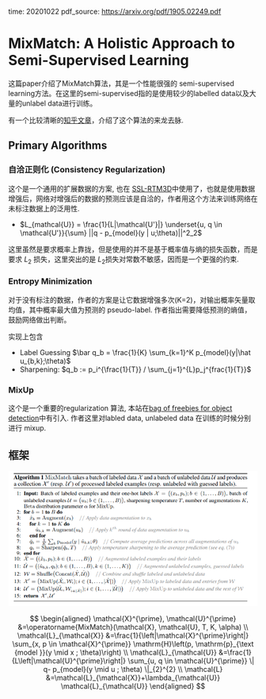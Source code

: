 time: 20201022
pdf_source: https://arxiv.org/pdf/1905.02249.pdf

# MixMatch: A Holistic Approach to Semi-Supervised Learning

这篇paper介绍了MixMatch算法，其是一个性能很强的 semi-supervised learning方法。在这里的semi-supervised指的是使用较少的labelled data以及大量的unlabel data进行训练。

有一个比较清晰的[知乎文章](https://zhuanlan.zhihu.com/p/66281890)，介绍了这个算法的来龙去脉.

## Primary Algorithms

### 自洽正则化 (Consistency Regularization)

这个是一个通用的扩展数据的方案, 也在 [SSL-RTM3D](../../3dDetection/SSL_RTM3D.md)中使用了，也就是使用数据增强后，网络对增强后的数据的预测应该是自洽的，作者用这个方法来训练网络在未标注数据上的泛用性.

- $L_{mathcal{U}} = \frac{1}{L|\mathcal{U'}|} \underset{u, q \in \mathcal{U'}}{\sum} ||q - p_{model}(y | u;\theta)||^2_2$

这里虽然是要求概率上靠拢，但是使用的并不是基于概率值与熵的损失函数，而是要求 $L_2$ 损失，这里突出的是 $L_2$损失对常数不敏感，因而是一个更强的约束.

### Entropy Minimization

对于没有标注的数据，作者的方案是让它数据增强多次(K=2)，对输出概率矢量取均值，其中概率最大值为预测的 pseudo-label. 作者指出需要降低预测的熵值，鼓励网络做出判断。

实现上包含
- Label Guessing $\bar q_b = \frac{1}{K} \sum_{k=1}^K p_{model}(y|\hat u_{b,k};\theta)$
- Sharpening: $q_b := p_i^{\frac{1}{T}} / \sum_{j=1}^{L}p_j^{frac{1}{T}}$

### MixUp

这个是一个重要的regularization 算法, 本站在[bag of freebies for object detection](../object_detection_2D/BoFDetection.md)中有引入. 作者这里对labled data, unlabeled data 在训练的时候分别进行 mixup.

## 框架

![image](res/mixmatch_algo.png)

$$
\begin{aligned}
\mathcal{X}^{\prime}, \mathcal{U}^{\prime} &=\operatorname{MixMatch}(\mathcal{X}, \mathcal{U}, T, K, \alpha) \\
\mathcal{L}_{\mathcal{X}} &=\frac{1}{\left|\mathcal{X}^{\prime}\right|} \sum_{x, p \in \mathcal{X}^{\prime}} \mathrm{H}\left(p, \mathrm{p}_{\text {model }}(y \mid x ; \theta)\right) \\
\mathcal{L}_{\mathcal{U}} &=\frac{1}{L\left|\mathcal{U}^{\prime}\right|} \sum_{u, q \in \mathcal{U}^{\prime}} \| q- p_{model}(y \mid u ; \theta) \|_{2}^{2} \\
\mathcal{L} &=\mathcal{L}_{\mathcal{X}}+\lambda_{\mathcal{U}} \mathcal{L}_{\mathcal{U}}
\end{aligned}
$$